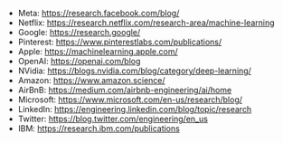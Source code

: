- Meta: https://research.facebook.com/blog/
- Netflix: https://research.netflix.com/research-area/machine-learning
- Google: https://research.google/
- Pinterest: https://www.pinterestlabs.com/publications/
- Apple: https://machinelearning.apple.com/
- OpenAI: https://openai.com/blog
- NVidia: https://blogs.nvidia.com/blog/category/deep-learning/
- Amazon: https://www.amazon.science/
- AirBnB: https://medium.com/airbnb-engineering/ai/home
- Microsoft: https://www.microsoft.com/en-us/research/blog/
- LinkedIn: https://engineering.linkedin.com/blog/topic/research
- Twitter: https://blog.twitter.com/engineering/en_us
- IBM: https://research.ibm.com/publications
